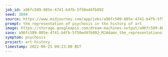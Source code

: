 ```yaml
---
job_id: a96fc589-805e-4741-b4fb-5f50ed4fb892
seed: 3844
source: https://www.midjourney.com/app/jobs/a96fc589-805e-4741-b4fb-5f50ed4fb892/
prompt: the representation of psychosis in the history of art
image: https://storage.googleapis.com/dream-machines-output/a96fc589-805e-4741-b4fb-5f50ed4fb892/0_0.png
save: a96fc589-805e-4741-b4fb-5f50ed4fb892_MJAdams_the_representationofpsychosisinthehistoryofart.png
symptom: psychosis
project: art-history
timestamp: 2022-06-25 09:23:00 BST
---
```

